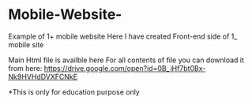 # Mobile-Website-
Example of 1+ mobile website
Here I have created Front-end side of 1_ mobile site

Main Html file is availble here
For all contents of file you can download it from here:
https://drive.google.com/open?id=0B_jHf7bt0Bx-Nk9HVHdDVXFCNkE

*This is only for education purpose only
